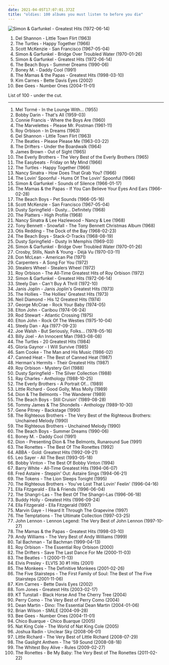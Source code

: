 ```yaml
---
date: 2021-04-05T17:07:01.372Z
title: "oldies: 100 albums you must listen to before you die"
---
```

![Simon &amp; Garfunkel - Greatest Hits (1972-06-14)](https://img.discogs.com/mfBUquz8EFF-YH4aHVrEVlCI3L4=/fit-in/600x600/filters:strip_icc():format(jpeg):mode_rgb():quality(90)/discogs-images/R-1119078-1193587084.jpeg.jpg "Simon & Garfunkel - Greatest Hits (1972-06-14)")
<ol class="albums">
<li data-cover="http://coverartarchive.org/release/c63e91d9-61f6-4c65-b2f9-a3a59cf9dd4c/12428532000-500.jpg" data-tags="60s, oldies, rock n roll" role="button">Del Shannon - Little Town Flirt (1963)</li>
<li data-cover="https://img.discogs.com/6g0xy7yhHTeuYHck3I3MiNvQPFk=/fit-in/583x581/filters:strip_icc():format(jpeg):mode_rgb():quality(90)/discogs-images/R-4600555-1574748843-2249.jpeg.jpg" data-tags="60s, classic rock" role="button">The Turtles - Happy Together (1966)</li>
<li data-cover="https://via.placeholder.com/450" data-tags="60s, oldies" role="button">Scott McKenzie - San Francisco (1967-05-04)</li>
<li data-cover="http://coverartarchive.org/release/7c52126e-200a-4b3b-af1c-3c38d70b57b1/9272110752-500.jpg" data-tags="classic rock, singer-songwriter, 60s, folk" role="button">Simon & Garfunkel - Bridge Over Troubled Water (1970-01-26)</li>
<li data-cover="https://img.discogs.com/mfBUquz8EFF-YH4aHVrEVlCI3L4=/fit-in/600x600/filters:strip_icc():format(jpeg):mode_rgb():quality(90)/discogs-images/R-1119078-1193587084.jpeg.jpg" data-tags="oldies, 60s, classic rock" role="button">Simon & Garfunkel - Greatest Hits (1972-06-14)</li>
<li data-cover="http://coverartarchive.org/release/e9e6605b-de1d-4bb7-9021-62beee06e09f/5355706918-500.jpg" data-tags="oldies, the beach boys, the beach boys - summer dreams" role="button">The Beach Boys - Summer Dreams (1990-06)</li>
<li data-cover="http://coverartarchive.org/release/ce9f8c15-1a7b-4ad7-836b-ee4fbb772f3f/6774014156-500.jpg" data-tags="disco, pop, 70s, 80s, dance, oldies, guilty pleasure, boney m, gigle" role="button">Boney M. - Daddy Cool (1991)</li>
<li data-cover="http://coverartarchive.org/release/e76632c4-4a9d-4d3d-9a2c-65b13fc6b3c6/9276766270-500.jpg" data-tags="60s, oldies" role="button">The Mamas & the Papas - Greatest Hits (1998-03-10)</li>
<li data-cover="http://coverartarchive.org/release/395f07b5-907e-4217-9942-1bbd1f747908/8939083254-500.jpg" data-tags="pop, 80s, female vocalists, oldies, out of our heads, bd eyes" role="button">Kim Carnes - Bette Davis Eyes (2002)</li>
<li data-cover="https://via.placeholder.com/450" data-tags="bee gees, disco, 70s, oldies" role="button">Bee Gees - Number Ones (2004-11-01)</li>
</ol>
List of 100 - under the cut.
<!-- more -->

_________________

<ol class="albums">
<li data-cover="https://via.placeholder.com/450" data-tags="jazz" role="button">
Mel Tormé - In the Lounge With... (1955)
</li>
<li data-cover="http://coverartarchive.org/release/aebd223a-dacd-41af-b521-b6d5970eb2a4/28529346799-500.jpg" data-tags="oldies, 50s" role="button">
Bobby Darin - That's All (1959-03)
</li>
<li data-cover="https://via.placeholder.com/450" data-tags="connie francis" role="button">
Connie Francis - Where the Boys Are (1960)
</li>
<li data-cover="https://img.discogs.com/a7BKKCJvIiCiTsEe8q3FjrPpFnw=/fit-in/600x591/filters:strip_icc():format(jpeg):mode_rgb():quality(90)/discogs-images/R-4360845-1376516823-6371.jpeg.jpg" data-tags="motown, oldies" role="button">
The Marvelettes - Please Mr. Postman (1961-11)
</li>
<li data-cover="http://coverartarchive.org/release/63538c42-9462-4146-8993-8d754c66cb15/23152862032-500.jpg" data-tags="pop, rockabilly, rock, 60s, singer-songwriter, oldies, male vocalists, vinyl, nashville, cd, tennessee, stereo, boudleaux bryant, july, lp, mono, monument, orbison, remastered, legacy, classic records, london records, monument records, hendersonville, sony bmg music entertainment, reissued, fred foster, cbs special products, london recordings, ken robertson, 45rpm single, july 1963, multiple releases under same name, cbs records inc, monument record corporation, 200g, 200g vinyl, bernie grundman" role="button">
Roy Orbison - In Dreams (1963)
</li>
<li data-cover="http://coverartarchive.org/release/c63e91d9-61f6-4c65-b2f9-a3a59cf9dd4c/12428532000-500.jpg" data-tags="60s, oldies, rock n roll" role="button">
Del Shannon - Little Town Flirt (1963)
</li>
<li data-cover="http://coverartarchive.org/release/b60a2517-687f-414c-89fe-ad89a875ecd6/15628266907-500.jpg" data-tags="60s" role="button">
The Beatles - Please Please Me (1963-03-22)
</li>
<li data-cover="http://coverartarchive.org/release/cab36420-f696-4ce1-9e83-3b5914d9aad3/12464534192-500.jpg" data-tags="soul, oldies" role="button">
The Drifters - Under the Boardwalk (1964)
</li>
<li data-cover="http://coverartarchive.org/release/39220c86-2ed3-4424-b754-eb34d13b7f45/17808718552-500.jpg" data-tags="soul, funk" role="button">
James Brown - Out of Sight (1965)
</li>
<li data-cover="https://via.placeholder.com/450" data-tags="60s, oldies, 50s" role="button">
The Everly Brothers - The Very Best of the Everly Brothers (1965)
</li>
<li data-cover="https://img.discogs.com/cGDgH5FLk7mCUmrTk4j1S6PquLI=/fit-in/594x600/filters:strip_icc():format(jpeg):mode_rgb():quality(90)/discogs-images/R-785839-1230210908.jpeg.jpg" data-tags="classic rock, 60s, psychedelic, oldies, beat" role="button">
The Easybeats - Friday on My Mind (1966)
</li>
<li data-cover="https://img.discogs.com/6g0xy7yhHTeuYHck3I3MiNvQPFk=/fit-in/583x581/filters:strip_icc():format(jpeg):mode_rgb():quality(90)/discogs-images/R-4600555-1574748843-2249.jpeg.jpg" data-tags="60s, classic rock" role="button">
The Turtles - Happy Together (1966)
</li>
<li data-cover="https://via.placeholder.com/450" data-tags="60s" role="button">
Nancy Sinatra - How Does That Grab You? (1966)
</li>
<li data-cover="http://coverartarchive.org/release/e8529a45-03eb-4f68-8183-4ccdc0375e14/16087942272-500.jpg" data-tags="classic rock, rock, 60s" role="button">
The Lovin' Spoonful - Hums Of The Lovin' Spoonful (1966)
</li>
<li data-cover="http://coverartarchive.org/release/729a335c-6bc3-47e1-bb56-78ce70f099be/7471151756-500.jpg" data-tags="60s, singer-songwriter, classic rock, folk rock" role="button">
Simon & Garfunkel - Sounds of Silence (1966-01-17)
</li>
<li data-cover="https://img.discogs.com/q11XtyKC9hZQ69M39LyOrUJ8k3k=/fit-in/600x599/filters:strip_icc():format(jpeg):mode_rgb():quality(90)/discogs-images/R-11769806-1522074310-3537.jpeg.jpg" data-tags="60s" role="button">
The Mamas & the Papas - If You Can Believe Your Eyes And Ears (1966-02-28)
</li>
<li data-cover="https://img.discogs.com/Jrb3lbZzH6HbC-_G5-WjfJovguM=/fit-in/600x600/filters:strip_icc():format(jpeg):mode_rgb():quality(90)/discogs-images/R-7915575-1456169542-1746.jpeg.jpg" data-tags="60s, 1966, pop" role="button">
The Beach Boys - Pet Sounds (1966-05-16)
</li>
<li data-cover="https://via.placeholder.com/450" data-tags="60s, oldies" role="button">
Scott McKenzie - San Francisco (1967-05-04)
</li>
<li data-cover="http://coverartarchive.org/release/b5f953d6-5de4-4879-80ac-5d17b720c814/3818382603-500.jpg" data-tags="pop, soul, 60s, oldies" role="button">
Dusty Springfield - Dusty... Definitely (1968)
</li>
<li data-cover="https://img.discogs.com/mUm9DwkQpO9ahIHNQa3P9_CC2p8=/fit-in/280x280/filters:strip_icc():format(jpeg):mode_rgb():quality(90)/discogs-images/R-3834340-1346239106-1725.jpeg.jpg" data-tags="oldies, doo wop, soul" role="button">
The Platters - High Profile (1968)
</li>
<li data-cover="https://img.discogs.com/qfz12rfTVq_4j1tFyijcQEL-9iw=/fit-in/600x564/filters:strip_icc():format(jpeg):mode_rgb():quality(90)/discogs-images/R-1874920-1317312054.jpeg.jpg" data-tags="oldies, duets" role="button">
Nancy Sinatra & Lee Hazlewood - Nancy & Lee (1968)
</li>
<li data-cover="https://img.discogs.com/cfc9e7fd50d7c9c08931869b95f6849a01d0635d/images/spacer.gif" data-tags="jazz, christmas, oldies, tony bennett, golden oldies, mastersinger, vocalistas masculinos, t bennett" role="button">
Tony Bennett - Snowfall - The Tony Bennett Christmas Album (1968)
</li>
<li data-cover="https://via.placeholder.com/450" data-tags="soul" role="button">
Otis Redding - The Dock of the Bay (1968-02-23)
</li>
<li data-cover="http://coverartarchive.org/release/70538a32-f163-4896-a22f-90a1f529ca56/14713576932-500.jpg" data-tags="surf, beach boys, rock" role="button">
The Beach Boys - Stack-O-Tracks (1968-08-19)
</li>
<li data-cover="https://img.discogs.com/2fMMXt6hGv6-Ysd3559lBYDavj8=/fit-in/400x400/filters:strip_icc():format(jpeg):mode_rgb():quality(90)/discogs-images/R-7527335-1443336101-5374.jpeg.jpg" data-tags="soul, 60s" role="button">
Dusty Springfield - Dusty In Memphis (1969-03)
</li>
<li data-cover="http://coverartarchive.org/release/7c52126e-200a-4b3b-af1c-3c38d70b57b1/9272110752-500.jpg" data-tags="classic rock, singer-songwriter, 60s, folk" role="button">
Simon & Garfunkel - Bridge Over Troubled Water (1970-01-26)
</li>
<li data-cover="http://coverartarchive.org/release/4efd8353-dd4d-4f21-a344-34a6c085fd45/6096109669-500.jpg" data-tags="classic rock, folk rock, 70s" role="button">
Crosby, Stills, Nash & Young - Déjà Vu (1970-03-11)
</li>
<li data-cover="https://img.discogs.com/r8VdkDo3uNJSNdIgh6ZH2qkXHe0=/fit-in/600x624/filters:strip_icc():format(jpeg):mode_rgb():quality(90)/discogs-images/R-1299747-1588947401-2352.jpeg.jpg" data-tags="singer-songwriter, folk, classic rock" role="button">
Don McLean - American Pie (1971)
</li>
<li data-cover="http://coverartarchive.org/release/a4e8276c-985e-4e0a-94cb-7e32563945fa/8765948339-500.jpg" data-tags="70s, pop, soft rock" role="button">
Carpenters - A Song For You (1972)
</li>
<li data-cover="http://coverartarchive.org/release/89c45b2b-897f-4ffa-8136-f89ef03e1d1b/24154174541-500.jpg" data-tags="70s, rock" role="button">
Stealers Wheel - Stealers Wheel (1972)
</li>
<li data-cover="http://coverartarchive.org/release/23b89c7e-e26e-3cfa-ab49-76fb5a63c17f/20896396142-500.jpg" data-tags="oldies" role="button">
Roy Orbison - The All-Time Greatest Hits of Roy Orbison (1972)
</li>
<li data-cover="https://img.discogs.com/mfBUquz8EFF-YH4aHVrEVlCI3L4=/fit-in/600x600/filters:strip_icc():format(jpeg):mode_rgb():quality(90)/discogs-images/R-1119078-1193587084.jpeg.jpg" data-tags="oldies, 60s, classic rock" role="button">
Simon & Garfunkel - Greatest Hits (1972-06-14)
</li>
<li data-cover="http://coverartarchive.org/release/3f117e8c-4bb1-3fad-92d8-f931b9102ed1/7039923170-500.jpg" data-tags="70s, steely dan, classic rock, rock" role="button">
Steely Dan - Can't Buy A Thrill (1972-10)
</li>
<li data-cover="http://coverartarchive.org/release/1ca5c7fd-6293-413d-b096-92c00a2e0587/8680012182-500.jpg" data-tags="classic rock" role="button">
Janis Joplin - Janis Joplin's Greatest Hits (1973)
</li>
<li data-cover="https://via.placeholder.com/450" data-tags="classic rock, 60s, oldies" role="button">
The Hollies - The Hollies' Greatest Hits (1973)
</li>
<li data-cover="http://coverartarchive.org/release/7d19700c-361f-376e-964d-a6df0d6c5c44/24876632281-500.jpg" data-tags="neil diamond - his 12 greates hist, neil diamond" role="button">
Neil Diamond - His 12 Greatest Hits (1974)
</li>
<li data-cover="https://via.placeholder.com/450" data-tags="disco, 70s" role="button">
George McCrae - Rock Your Baby (1974-05)
</li>
<li data-cover="https://img.discogs.com/8z-e2MwiciiuZZx75McxMAtuMyU=/fit-in/301x300/filters:strip_icc():format(jpeg):mode_rgb():quality(90)/discogs-images/R-3268465-1323164977.jpeg.jpg" data-tags="rock, elton john" role="button">
Elton John - Caribou (1974-06-24)
</li>
<li data-cover="http://coverartarchive.org/release/17e2b2bf-2ccc-4592-9b32-d4fdf7d9423a/7297450107-500.jpg" data-tags="classic rock, rock, soft rock" role="button">
Rod Stewart - Atlantic Crossing (1975)
</li>
<li data-cover="http://coverartarchive.org/release/5904320c-f3ca-4320-bade-58215eda3e0c/1637049317-500.jpg" data-tags="70s" role="button">
Elton John - Rock Of The Westies (1975-10-04)
</li>
<li data-cover="https://via.placeholder.com/450" data-tags="70s, classic rock" role="button">
Steely Dan - Aja (1977-09-23)
</li>
<li data-cover="http://coverartarchive.org/release/a07e3fc0-276f-32cc-9cdb-097763668b35/5657769499-500.jpg" data-tags="70s" role="button">
Joe Walsh - But Seriously, Folks... (1978-05-16)
</li>
<li data-cover="http://coverartarchive.org/release/bc1be554-7601-3b7e-9cdf-ca98e8e98d0d/9466376999-500.jpg" data-tags="80s, pop, classic rock" role="button">
Billy Joel - An Innocent Man (1983-08-08)
</li>
<li data-cover="http://coverartarchive.org/release/b6a655fa-6f78-4f62-b80e-7d18824b9fc1/28115908419-500.jpg" data-tags="60s, oldies" role="button">
The Turtles - 20 Greatest Hits (1984)
</li>
<li data-cover="https://via.placeholder.com/450" data-tags="disco" role="button">
Gloria Gaynor - I Will Survive (1985)
</li>
<li data-cover="http://coverartarchive.org/release/eef3bc46-c13a-434e-9c8f-07bd477d5109/15902710762-500.jpg" data-tags="soul" role="button">
Sam Cooke - The Man and His Music (1986-02)
</li>
<li data-cover="http://coverartarchive.org/release/072d8ed1-464f-48d1-a136-9de871c365c9/9495317046-500.jpg" data-tags="rock, blues, classic rock, 60s" role="button">
Canned Heat - The Best of Canned Heat (1987)
</li>
<li data-cover="https://img.discogs.com/cfc9e7fd50d7c9c08931869b95f6849a01d0635d/images/spacer.gif" data-tags="oldies, 60s" role="button">
Herman's Hermits - Their Greatest Hits (1987)
</li>
<li data-cover="http://coverartarchive.org/release/06bebfb0-a1c0-4ce2-bf07-c51912d8cadc/9120686874-500.jpg" data-tags="rock, roy orbison" role="button">
Roy Orbison - Mystery Girl (1988)
</li>
<li data-cover="http://coverartarchive.org/release/95091e40-8397-44af-9498-0ecd719c4c64/22503116196-500.jpg" data-tags="oldies" role="button">
Dusty Springfield - The Silver Collection (1988)
</li>
<li data-cover="https://via.placeholder.com/450" data-tags="jazz, soul, blues" role="button">
Ray Charles - Anthology (1988-10-25)
</li>
<li data-cover="https://img.discogs.com/QZJGr2czWaL1-LxbFNpFRWouKSw=/fit-in/600x601/filters:strip_icc():format(jpeg):mode_rgb():quality(90)/discogs-images/R-7851007-1453341147-8013.jpeg.jpg" data-tags="oldies" role="button">
The Everly Brothers - A Portrait Of... (1989)
</li>
<li data-cover="https://img.discogs.com/4CZx1wzcpUpZ-iu51bIR81gqKkY=/fit-in/500x502/filters:strip_icc():format(jpeg):mode_rgb():quality(90)/discogs-images/R-8077003-1454699153-4117.jpeg.jpg" data-tags="50s" role="button">
Little Richard - Good Golly, Miss Molly (1989)
</li>
<li data-cover="http://coverartarchive.org/release/2307b8f8-7bda-43ea-a56a-c7e59f4e9013/17926977926-500.jpg" data-tags="oldies, rock n roll" role="button">
Dion & The Belmonts - The Wanderer (1989)
</li>
<li data-cover="http://coverartarchive.org/release/fbc83a1b-b0ef-4e1a-b232-9209dfd7f654/3774853242-500.jpg" data-tags="surf, oldies, 60s" role="button">
The Beach Boys - Still Cruisin' (1989-08-28)
</li>
<li data-cover="https://via.placeholder.com/450" data-tags="60s, oldies" role="button">
Tommy James & The Shondells - Anthology (1989-10-30)
</li>
<li data-cover="https://img.discogs.com/z0Y4pYtIgKtcg1t-JCoVER7bfAw=/fit-in/600x600/filters:strip_icc():format(jpeg):mode_rgb():quality(90)/discogs-images/R-3660719-1543453098-1041.jpeg.jpg" data-tags="60s, oldies" role="button">
Gene Pitney - Backstage (1990)
</li>
<li data-cover="http://coverartarchive.org/release/9df5fb11-9d7e-443d-8522-6ffd8ce7746c/12078707246-500.jpg" data-tags="soul, 60s, oldies, male vocalists" role="button">
The Righteous Brothers - The Very Best of the Righteous Brothers: Unchained Melody (1990)
</li>
<li data-cover="https://via.placeholder.com/450" data-tags="oldies, 60s" role="button">
The Righteous Brothers - Unchained Melody (1990)
</li>
<li data-cover="http://coverartarchive.org/release/e9e6605b-de1d-4bb7-9021-62beee06e09f/5355706918-500.jpg" data-tags="oldies, the beach boys, the beach boys - summer dreams" role="button">
The Beach Boys - Summer Dreams (1990-06)
</li>
<li data-cover="http://coverartarchive.org/release/ce9f8c15-1a7b-4ad7-836b-ee4fbb772f3f/6774014156-500.jpg" data-tags="disco, pop, 70s, 80s, dance, oldies, guilty pleasure, boney m, gigle" role="button">
Boney M. - Daddy Cool (1991)
</li>
<li data-cover="http://coverartarchive.org/release/d0c98e50-96b5-4339-be38-f62a76adfb11/13881837199-500.jpg" data-tags="oldies" role="button">
Dion - Presenting Dion & The Belmonts, Runaround Sue (1991)
</li>
<li data-cover="https://img.discogs.com/IFM9TdKZVvtoiYJDfCr8SwgM5A8=/fit-in/592x520/filters:strip_icc():format(jpeg):mode_rgb():quality(90)/discogs-images/R-3314573-1325414018.jpeg.jpg" data-tags="60s" role="button">
The Ronettes - The Best Of The Ronettes (1992)
</li>
<li data-cover="http://coverartarchive.org/release/f38d4719-5733-4545-8c02-22d7b820d6a9/4967179669-500.jpg" data-tags="abba" role="button">
ABBA - Gold: Greatest Hits (1992-09-21)
</li>
<li data-cover="http://coverartarchive.org/release/0c5d090a-25df-4954-8917-aa162d6bb18d/25183983528-500.jpg" data-tags="oldies" role="button">
Leo Sayer - All The Best (1993-05-18)
</li>
<li data-cover="https://via.placeholder.com/450" data-tags="2004, 60s, oldies, b, bobby vinton" role="button">
Bobby Vinton - The Best Of Bobby Vinton (1994)
</li>
<li data-cover="http://coverartarchive.org/release/e80e7ee6-5825-4546-a798-cdb4fc7ba543/6127268100-500.jpg" data-tags="soul" role="button">
Barry White - All-Time Greatest Hits (1994-06-07)
</li>
<li data-cover="http://coverartarchive.org/release/1471ebae-5c08-4dac-998e-3f61b1e4825a/8145405220-500.jpg" data-tags="swing, jazz" role="button">
Fred Astaire - Steppin' Out: Astaire Sings (1994-06-21)
</li>
<li data-cover="http://coverartarchive.org/release/c57ad985-94b4-48fa-95ec-cb9ce94e426e/15248576912-500.jpg" data-tags="oldies" role="button">
The Tokens - The Lion Sleeps Tonight (1995)
</li>
<li data-cover="https://img.discogs.com/duHyl44l9wz81_hmBSHKXioe2U4=/fit-in/600x582/filters:strip_icc():format(jpeg):mode_rgb():quality(90)/discogs-images/R-5491308-1449663191-5461.jpeg.jpg" data-tags="pop, 60s, blue-eyed soul, oldies" role="button">
The Righteous Brothers - You've Lost That Lovin' Feelin' (1996-04-16)
</li>
<li data-cover="https://via.placeholder.com/450" data-tags="jazz, oldies" role="button">
Ella Fitzgerald - Ella & Friends (1996-06-04)
</li>
<li data-cover="http://coverartarchive.org/release/9b5866f6-c209-482d-ba0e-f540ca5cafc9/14195870435-500.jpg" data-tags="60s, girl groups, oldies" role="button">
The Shangri-Las - The Best Of The Shangri-Las (1996-06-18)
</li>
<li data-cover="http://coverartarchive.org/release/b79a134e-5a94-4b14-9abc-fbe0a22b39a6/25479635311-500.jpg" data-tags="oldies, 50s, buddy holly, rock n roll" role="button">
Buddy Holly - Greatest Hits (1996-09-24)
</li>
<li data-cover="https://via.placeholder.com/450" data-tags="jazz, female vocalists" role="button">
Ella Fitzgerald - Ella Fitzgerald (1997)
</li>
<li data-cover="http://coverartarchive.org/release/fdf4bdfc-1cc1-4b99-b520-410e15ccdec3/5983831339-500.jpg" data-tags="60s" role="button">
Marvin Gaye - I Heard It Through The Grapevine (1997)
</li>
<li data-cover="https://via.placeholder.com/450" data-tags="soul, motown" role="button">
The Temptations - The Ultimate Collection (1997-03-25)
</li>
<li data-cover="http://coverartarchive.org/release/8852c9ed-af4a-31de-b77c-7e56364acd3b/11750233111-500.jpg" data-tags="john lennon, classic rock" role="button">
John Lennon - Lennon Legend: The Very Best of John Lennon (1997-10-27)
</li>
<li data-cover="http://coverartarchive.org/release/e76632c4-4a9d-4d3d-9a2c-65b13fc6b3c6/9276766270-500.jpg" data-tags="60s, oldies" role="button">
The Mamas & the Papas - Greatest Hits (1998-03-10)
</li>
<li data-cover="http://coverartarchive.org/release/ca729161-a44c-4c95-b6d1-599c8d244f1f/17456959732-500.jpg" data-tags="oldies" role="button">
Andy Williams - The Very Best of Andy Williams (1999)
</li>
<li data-cover="http://coverartarchive.org/release/3e3aa402-f384-4043-9da4-a74808e3a212/1650382862-500.jpg" data-tags="rock" role="button">
Tal Bachman - Tal Bachman (1999-04-13)
</li>
<li data-cover="https://img.discogs.com/iqnhdfUK_VFgNiQM25Pe2I8CDV4=/fit-in/600x596/filters:strip_icc():format(jpeg):mode_rgb():quality(90)/discogs-images/R-4715510-1373199970-7143.jpeg.jpg" data-tags="oldies, classic rock" role="button">
Roy Orbison - The Essential Roy Orbison (2000)
</li>
<li data-cover="https://img.discogs.com/hIRj9DenEn6uPknGB10zKJ2Mm7A=/fit-in/600x964/filters:strip_icc():format(jpeg):mode_rgb():quality(90)/discogs-images/R-3716119-1460314823-3903.jpeg.jpg" data-tags="pop, r&b, oldies, western, all, t drifters" role="button">
The Drifters - Save The Last Dance For Me (2000-11-03)
</li>
<li data-cover="https://img.discogs.com/hVLi4onB2uJqOpw8OIYwJQZAbp4=/fit-in/600x599/filters:strip_icc():format(jpeg):mode_rgb():quality(90)/discogs-images/R-4801503-1505412258-9611.jpeg.jpg" data-tags="classic rock, 60s, rock" role="button">
The Beatles - 1 (2000-11-13)
</li>
<li data-cover="https://via.placeholder.com/450" data-tags="oldies" role="button">
Elvis Presley - ELV1S 30 #1 Hits (2001)
</li>
<li data-cover="https://img.discogs.com/O5UEl3WLBfsAr8POybr25DmpGHc=/fit-in/600x450/filters:strip_icc():format(jpeg):mode_rgb():quality(90)/discogs-images/R-8779515-1468603574-8696.jpeg.jpg" data-tags="60s" role="button">
The Monkees - The Definitive Monkees (2001-02-26)
</li>
<li data-cover="https://via.placeholder.com/450" data-tags="soul" role="button">
The Five Stairsteps - The First Family of Soul: The Best of The Five Stairsteps (2001-11-06)
</li>
<li data-cover="http://coverartarchive.org/release/395f07b5-907e-4217-9942-1bbd1f747908/8939083254-500.jpg" data-tags="pop, 80s, female vocalists, oldies, out of our heads, bd eyes" role="button">
Kim Carnes - Bette Davis Eyes (2002)
</li>
<li data-cover="http://coverartarchive.org/release/d8544aaf-9ff4-40f4-9c5e-eb510510bdec/8102276485-500.jpg" data-tags="tom jones, oldies" role="button">
Tom Jones - Greatest Hits (2003-02-17)
</li>
<li data-cover="https://img.discogs.com/_-qKU0DjL0bdm_z5uPFmT9iYc5U=/fit-in/600x593/filters:strip_icc():format(jpeg):mode_rgb():quality(90)/discogs-images/R-5651250-1398971748-7021.jpeg.jpg" data-tags="pop, rock, female vocalists, scottish, oldies, female vocalist, femmina, femmine, donne, uk invasion, donna, bella topolina, gnocca, voce femminile, occhi a cuoricino, voci femminili, kt tunstall - because i said so, k tunstall" role="button">
KT Tunstall - Black Horse And The Cherry Tree (2004)
</li>
<li data-cover="http://coverartarchive.org/release/f12585c9-a611-4f12-be91-2176e2cbdbaf/12715133618-500.jpg" data-tags="oldies, perry como" role="button">
Perry Como - The Very Best of Perry Como (2004)
</li>
<li data-cover="http://coverartarchive.org/release/7565f1b4-897b-4f24-a957-55ff8510b842/9711827786-500.jpg" data-tags="jazz, swing, oldies, male vocalists" role="button">
Dean Martin - Dino: The Essential Dean Martin (2004-01-06)
</li>
<li data-cover="http://coverartarchive.org/release/b7b2aa52-2189-486a-aa6f-de095ddfd019/1602455849-500.jpg" data-tags="classic rock, pop, baroque pop" role="button">
Brian Wilson - SMiLE (2004-09-28)
</li>
<li data-cover="https://via.placeholder.com/450" data-tags="bee gees, disco, 70s, oldies" role="button">
Bee Gees - Number Ones (2004-11-01)
</li>
<li data-cover="http://coverartarchive.org/release/ff4bf915-8a21-417d-8c09-04600a7deb41/18504588791-500.jpg" data-tags="brazilian, samba, poetry, mpb" role="button">
Chico Buarque - Chico Buarque (2005)
</li>
<li data-cover="https://via.placeholder.com/450" data-tags="oldies, jazz" role="button">
Nat King Cole - The World of Nat King Cole (2005)
</li>
<li data-cover="http://coverartarchive.org/release/2653c58c-fe83-4d3e-829e-3754659536f5/5556108956-500.jpg" data-tags="classic rock, acoustic, oldies, male vocalists, gentel heart" role="button">
Joshua Radin - Unclear Sky (2008-06-01)
</li>
<li data-cover="http://coverartarchive.org/release/5c8ef638-05f2-4ddc-bc29-9bfafd347c8e/6976086799-500.jpg" data-tags="oldies, rnb, 50's, rock n roll, little richard, rockin party" role="button">
Little Richard - The Very Best of Little Richard (2008-07-29)
</li>
<li data-cover="http://coverartarchive.org/release/fdf6b106-a8d3-4cd0-80b7-98cdc786e0ee/3366899189-500.jpg" data-tags="punk rock" role="button">
The Gaslight Anthem - The '59 Sound (2008-08-18)
</li>
<li data-cover="https://img.discogs.com/CEympDX1u4FWYHhBclMI9h-ijx8=/fit-in/500x500/filters:strip_icc():format(jpeg):mode_rgb():quality(90)/discogs-images/R-1626055-1233084808.jpeg.jpg" data-tags="indie" role="button">
The Whitest Boy Alive - Rules (2009-02-27)
</li>
<li data-cover="http://coverartarchive.org/release/06b7d792-5f27-422a-beca-a96dc7636479/15749059087-500.jpg" data-tags="easy listening" role="button">
The Ronettes - Be My Baby: The Very Best of The Ronettes (2011-02-22)
</li>
</ol>